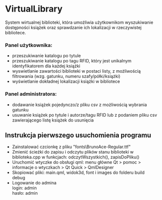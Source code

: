 # VirtualLibrary
System wirtualnej biblioteki, która umożliwia użytkownikom wyszukiwanie dostępności książek oraz sprawdzanie ich lokalizacji w rzeczywistej bibliotece. 

### Panel użytkownika:
- przeszukiwanie katalogu po tytule
- przeszukiwanie katalogu po tagu RFID, który jest unikalnym identyfikatorem dla każdej książki
- wyswietlanie zawartości biblioteki w postaci listy, z możliwością filtrowania (wzg. gatunku, numeru szafy/półki/książki)
- wyświetlanie dokładnej lokalizacji książki w bibliotece

### Panel administratora:
- dodawanie książek pojedynczo/z pliku csv z możliwością wybrania gatunku
- usuwanie książek po tytule i autorze/tagu RFID lub z podaniem pliku csv zawierającego listę książek do usunięcia

## Instrukcja pierwszego usuchomienia programu
- Zainstalować czcionkę z pliku "fonts\BrunoAce-Regular.ttf"<br>
- Zmienić ścieżki do zapisu i odczytu plików stanu biblioteki w biblioteka.cpp w funkcjach: odczytWszystkich(), zapisDoPliku()<br>
- Uruchomić wtyczke do obsługi qml: menu główne Qt > pomoc > informacje o wtyczkach > Qt Quick > QmlDesigner<br>
- Skopiować pliki: main.qml, widok3d, font i images do folderu build debug<br>
- Logowanie do admina<br>
    login: admin<br>
    hasło: admin
